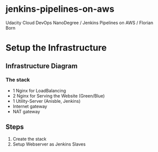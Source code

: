 # jenkins-pipelines-on-aws
Udacity Cloud DevOps NanoDegree / Jenkins Pipelines on AWS / Florian Born

# Setup the Infrastructure

## Infrastructure Diagram

### The stack
- 1 Nginx for LoadBalancing
- 2 Nginx for Serving the Website (Green/Blue)
- 1 Utility-Server (Anisble, Jenkins)
- Internet gateway
- NAT gateway

## Steps
1. Create the stack
2. Setup Webserver as Jenkins Slaves

